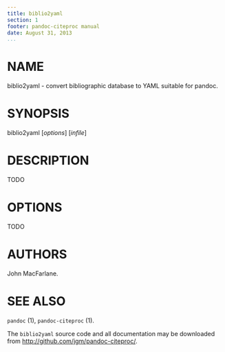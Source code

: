 ```yaml
---
title: biblio2yaml
section: 1
footer: pandoc-citeproc manual
date: August 31, 2013
...
```


# NAME

biblio2yaml - convert bibliographic database to YAML suitable for pandoc.

# SYNOPSIS

biblio2yaml [*options*] [*infile*]

# DESCRIPTION

TODO

# OPTIONS

TODO

# AUTHORS

John MacFarlane.

# SEE ALSO

`pandoc` (1), `pandoc-citeproc` (1).

The `biblio2yaml` source code and all documentation may be downloaded
from <http://github.com/jgm/pandoc-citeproc/>.
